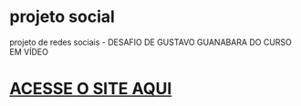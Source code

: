 # projeto social
 projeto de redes sociais - DESAFIO DE GUSTAVO GUANABARA DO CURSO EM VÍDEO
 
 # [ACESSE O SITE AQUI](https://brunosilva03.github.io/projeto-social/)
